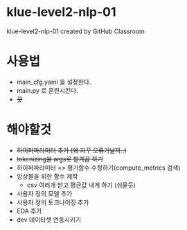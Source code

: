 # klue-level2-nlp-01

klue-level2-nlp-01 created by GitHub Classroom

# 사용법

- main_cfg.yaml 을 설정한다.
- main.py 로 훈련시킨다.
- ~~끗~~

# 해야할것

- ~~하이퍼파라미터 추가 (왜 자꾸 오류가날까..)~~
- ~~tokenizing을 args로 받게끔 하기~~
- 하이퍼파라미터 => 평가함수 수정하기(compute_metrics 검색)
- 앙상블을 위한 함수 제작
  - csv 여러개 받고 평균값 내게 하기 (쉬울듯)
- 사용자 정의 모델 추가
- 사용자 정의 토크나이징 추가
- EDA 추가
- dev 데이터셋 연동시키기
